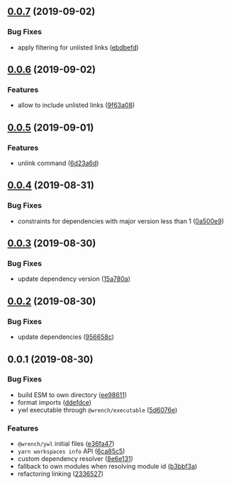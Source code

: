 ## [0.0.7](https://github.com/gavar/wrench/compare/v/ywl/0.0.6...v/ywl/0.0.7) (2019-09-02)


### Bug Fixes

* apply filtering for unlisted links ([ebdbefd](https://github.com/gavar/wrench/commit/ebdbefd))

## [0.0.6](https://github.com/gavar/wrench/compare/v/ywl/0.0.5...v/ywl/0.0.6) (2019-09-02)


### Features

* allow to include unlisted links ([9f63a08](https://github.com/gavar/wrench/commit/9f63a08))

## [0.0.5](https://github.com/gavar/wrench/compare/v/ywl/0.0.4...v/ywl/0.0.5) (2019-09-01)


### Features

* unlink command ([6d23a6d](https://github.com/gavar/wrench/commit/6d23a6d))

## [0.0.4](https://github.com/gavar/wrench/compare/v/ywl/0.0.3...v/ywl/0.0.4) (2019-08-31)


### Bug Fixes

* constraints for dependencies with major version less than 1 ([0a500e9](https://github.com/gavar/wrench/commit/0a500e9))

## [0.0.3](https://github.com/gavar/wrench/compare/v/ywl/0.0.2...v/ywl/0.0.3) (2019-08-30)


### Bug Fixes

* update dependency version ([15a780a](https://github.com/gavar/wrench/commit/15a780a))

## [0.0.2](https://github.com/gavar/wrench/compare/v/ywl/0.0.1...v/ywl/0.0.2) (2019-08-30)


### Bug Fixes

* update dependencies ([956658c](https://github.com/gavar/wrench/commit/956658c))



## 0.0.1 (2019-08-30)


### Bug Fixes

* build ESM to own directory ([ee98611](https://github.com/gavar/wrench/commit/ee98611))
* format imports ([ddefdce](https://github.com/gavar/wrench/commit/ddefdce))
* ywl executable through `@wrench/executable` ([5d6076e](https://github.com/gavar/wrench/commit/5d6076e))


### Features

* `@wrench/ywl` initial files ([e36fa47](https://github.com/gavar/wrench/commit/e36fa47))
* `yarn workspaces info` API ([6ca85c5](https://github.com/gavar/wrench/commit/6ca85c5))
* custom dependency resolver ([8e6e131](https://github.com/gavar/wrench/commit/8e6e131))
* fallback to own modules when resolving module id ([b3bbf3a](https://github.com/gavar/wrench/commit/b3bbf3a))
* refactoring linking ([2336527](https://github.com/gavar/wrench/commit/2336527))
